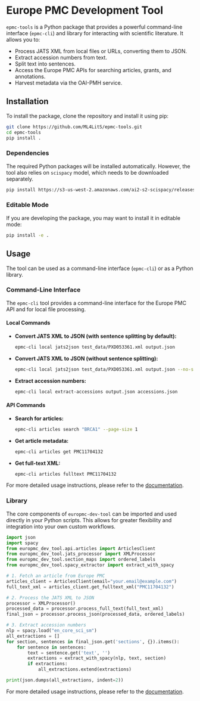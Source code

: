 # Europe PMC Development Tool

`epmc-tools` is a Python package that provides a powerful command-line interface (`epmc-cli`) and library for interacting with scientific literature. It allows you to:

*   Process JATS XML from local files or URLs, converting them to JSON.
*   Extract accession numbers from text.
*   Split text into sentences.
*   Access the Europe PMC APIs for searching articles, grants, and annotations.
*   Harvest metadata via the OAI-PMH service.

## Installation

To install the package, clone the repository and install it using pip:

```bash
git clone https://github.com/ML4LitS/epmc-tools.git
cd epmc-tools
pip install .
```

### Dependencies

The required Python packages will be installed automatically. However, the tool also relies on `scispacy` model, which needs to be downloaded separately.

```bash
pip install https://s3-us-west-2.amazonaws.com/ai2-s2-scispacy/releases/v0.5.4/en_core_sci_sm-0.5.4.tar.gz
```

### Editable Mode

If you are developing the package, you may want to install it in editable mode:

```bash
pip install -e .
```

## Usage

The tool can be used as a command-line interface (`epmc-cli`) or as a Python library.

### Command-Line Interface

The `epmc-cli` tool provides a command-line interface for the Europe PMC API and for local file processing.

#### Local Commands

*   **Convert JATS XML to JSON (with sentence splitting by default):**
    ```bash
    epmc-cli local jats2json test_data/PXD053361.xml output.json
    ```
*   **Convert JATS XML to JSON (without sentence splitting):**
    ```bash
    epmc-cli local jats2json test_data/PXD053361.xml output.json --no-sentenciser
    ```
*   **Extract accession numbers:**
    ```bash
    epmc-cli local extract-accessions output.json accessions.json
    ```

#### API Commands

*   **Search for articles:**
    ```bash
    epmc-cli articles search "BRCA1" --page-size 1
    ```
*   **Get article metadata:**
    ```bash
    epmc-cli articles get PMC11704132
    ```
*   **Get full-text XML:**
    ```bash
    epmc-cli articles fulltext PMC11704132
    ```

For more detailed usage instructions, please refer to the [documentation](https://epmc-tools.readthedocs.io/en/latest/).

### Library

The core components of `europmc-dev-tool` can be imported and used directly in your Python scripts. This allows for greater flexibility and integration into your own custom workflows.

```python
import json
import spacy
from europmc_dev_tool.api.articles import ArticlesClient
from europmc_dev_tool.jats_processor import XMLProcessor
from europmc_dev_tool.section_maps import ordered_labels
from europmc_dev_tool.spacy_extractor import extract_with_spacy

# 1. Fetch an article from Europe PMC
articles_client = ArticlesClient(email="your.email@example.com")
full_text_xml = articles_client.get_fulltext_xml("PMC11704132")

# 2. Process the JATS XML to JSON
processor = XMLProcessor()
processed_data = processor.process_full_text(full_text_xml)
final_json = processor.process_json(processed_data, ordered_labels)

# 3. Extract accession numbers
nlp = spacy.load("en_core_sci_sm")
all_extractions = []
for section, sentences in final_json.get('sections', {}).items():
    for sentence in sentences:
        text = sentence.get('text', '')
        extractions = extract_with_spacy(nlp, text, section)
        if extractions:
            all_extractions.extend(extractions)

print(json.dumps(all_extractions, indent=2))
```

For more detailed usage instructions, please refer to the [documentation](https://epmc-tools.readthedocs.io/en/latest/).
